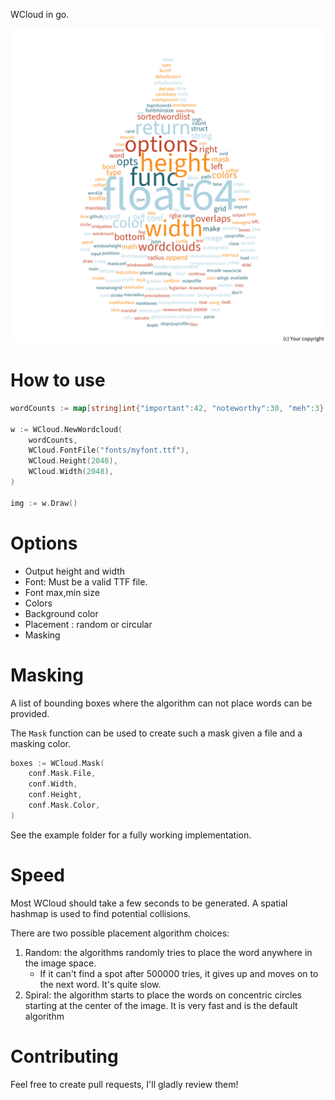 WCloud in go.

![alt text](example/output.png "Example")

# How to use

```go
wordCounts := map[string]int{"important":42, "noteworthy":30, "meh":3}

w := WCloud.NewWordcloud(
	wordCounts,
	WCloud.FontFile("fonts/myfont.ttf"),
	WCloud.Height(2048),
	WCloud.Width(2048),
)

img := w.Draw()
```

# Options

- Output height and width
- Font: Must be a valid TTF file.
- Font max,min size
- Colors
- Background color
- Placement : random or circular
- Masking

# Masking

A list of bounding boxes where the algorithm can not place words can be provided.

The `Mask` function can be used to create such a mask given a file and a masking color.

```go
boxes := WCloud.Mask(
	conf.Mask.File,
	conf.Width,
	conf.Height,
	conf.Mask.Color,
)
```

See the example folder for a fully working implementation.

# Speed

Most WCloud should take a few seconds to be generated. A spatial hashmap is used to find potential collisions.

There are two possible placement algorithm choices:
1. Random: the algorithms randomly tries to place the word anywhere in the image space.
   - If it can't find a spot after 500000 tries, it gives up and moves on to the next word. It's quite slow.
2. Spiral: the algorithm starts to place the words on concentric circles starting at the center of the image.
It is very fast and is the default algorithm    

# Contributing

Feel free to create pull requests, I'll gladly review them!
